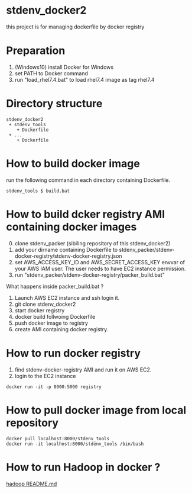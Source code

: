 # stdenv_docker2

this project is for managing dockerfile by docker registry

# Preparation

1. (Windows10) install Docker for Windows
2. set PATH to Docker command
3. run "load_rhel7.4.bat" to load rhel7.4 image as tag rhel7.4

# Directory structure

```
stdenv_docker2
 + stdenv_tools
    + Dockerfile
 + ...
    + Dockerfile
```

# How to build docker image

run the following command in each directory containing Dockerfile.
```
stdenv_tools $ build.bat
```

# How to build dcker registry AMI containing docker images

0. clone stdenv_packer (sibiling repository of this stdenv_docker2)
1. add your dirname containing Dockerfile to stdenv_packer/stdenv-docker-registry/stdenv-docker-registry.json
2. set AWS_ACCESS_KEY_ID and AWS_SECRET_ACCESS_KEY envvar of your AWS IAM user. The user needs to have EC2 instance permission.
2. run "stdenv_packer/stdenv-docker-registry/packer_build.bat"

What happens inside packer_build.bat ?

1. Launch AWS EC2 instance and ssh login it.
2. git clone stdenv_docker2
3. start docker registry
3. docker build follwoing Dockerfile
4. push docker image to registry
5. create AMI containing docker registry.

# How to run docker registry

1. find stdenv-docker-registry AMI and run it on AWS EC2.
2. login to the EC2 instance
```
docker run -it -p 8000:5000 registry
```

# How to pull docker image from local repository

```
docker pull localhost:8000/stdenv_tools
docker run -it localhost:8000/stdenv_tools /bin/bash
```

# How to run Hadoop in docker ?

[hadoop README.md](hadoop/README.md)

